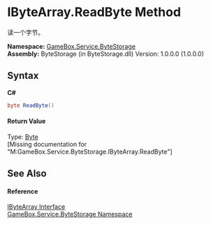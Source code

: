 # IByteArray.ReadByte Method 
 

读一个字节。

**Namespace:**&nbsp;<a href="cbcf8424-cd18-fbda-feb6-4e99463c65b9">GameBox.Service.ByteStorage</a><br />**Assembly:**&nbsp;ByteStorage (in ByteStorage.dll) Version: 1.0.0.0 (1.0.0.0)

## Syntax

**C#**<br />
``` C#
byte ReadByte()
```


#### Return Value
Type: <a href="http://msdn2.microsoft.com/zh-cn/library/yyb1w04y" target="_blank">Byte</a><br />\[Missing <returns> documentation for "M:GameBox.Service.ByteStorage.IByteArray.ReadByte"\]

## See Also


#### Reference
<a href="69eda9e7-73ef-a7c3-2002-dfb840101c61">IByteArray Interface</a><br /><a href="cbcf8424-cd18-fbda-feb6-4e99463c65b9">GameBox.Service.ByteStorage Namespace</a><br />